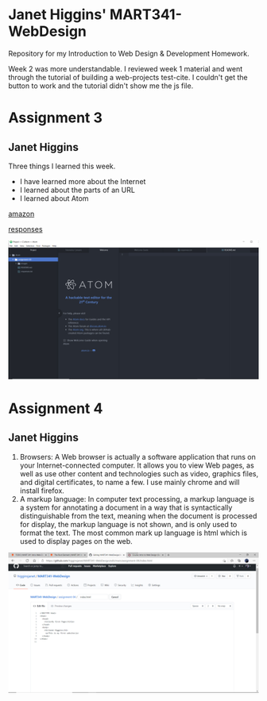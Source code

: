 # Janet Higgins' MART341-WebDesign
Repository for my Introduction to Web Design & Development Homework.

Week 2 was more understandable. I reviewed week 1 material and went through the tutorial of building a web-projects test-cite. I couldn't get the button to work and the tutorial didn't show me the js file.

# Assignment 3
## Janet Higgins

Three things I learned this week.
* I have learned more about the Internet
* I learned about the parts of an URL
* I learned about Atom

[amazon](http://www.amazon.com)

[responses](responses.txt)

![screenshot](/assignment-03/images/screenshot.jpg)


# Assignment 4
## Janet Higgins
1. Browsers: A Web browser is actually a software application that runs on your Internet-connected computer. It allows you to view Web pages, as well as use other content and technologies such as video, graphics files, and digital certificates, to name a few. I use mainly chrome and will install firefox.
2. A markup language: In computer text processing, a markup language is a system for annotating a document in a way that is syntactically distinguishable from the text, meaning when the document is processed for display, the markup language is not shown, and is only used to format the text. The most common mark up language is html which is used to display pages on the web.


![screenshot](/assignment-04/images/screenshot.jpg)
